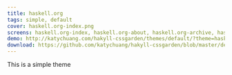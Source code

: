 ```yaml
---
title: haskell.org 
tags: simple, default
cover: haskell.org-index.png
screens: haskell.org-index, haskell.org-about, haskell.org-archive, haskell.org-contact, haskell.org-index
demo: http://katychuang.com/hakyll-cssgarden/themes/default/?theme=haskell.org
download: https://github.com/katychuang/hakyll-cssgarden/blob/master/default_theme/css/haskell.org
---
```


This is a simple theme
